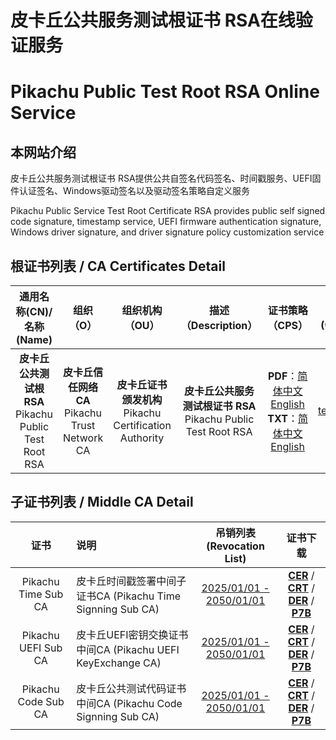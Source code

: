 # 皮卡丘公共服务测试根证书 RSA在线验证服务

# Pikachu Public Test Root RSA Online Service



## 本网站介绍

皮卡丘公共服务测试根证书 RSA提供公共自签名代码签名、时间戳服务、UEFI固件认证签名、Windows驱动签名以及驱动签名策略自定义服务

Pikachu Public Service Test Root Certificate RSA provides public self signed code signature, timestamp service, UEFI firmware authentication signature, Windows driver signature, and driver signature policy customization service

## 根证书列表 / CA Certificates Detail

|                 通用名称(CN)/名称(Name)                  |                     组织（O）                     |                       组织机构（OU）                       |                     描述（Description）                      |                       证书策略（CPS）                        |          OCSP服务<br/>(OCSP Server)          |           吊销列表<br/>(Revocation List)           |                 下载证书<br/>(Download Cert)                 |
| :------------------------------------------------------: | :-----------------------------------------------: | :--------------------------------------------------------: | :----------------------------------------------------------: | :----------------------------------------------------------: | :------------------------------------------: | :------------------------------------------------: | :----------------------------------------------------------: |
| **皮卡丘公共测试根RSA**<br/>Pikachu Public Test Root RSA | **皮卡丘信任网络CA**<br/>Pikachu Trust Network CA | **皮卡丘证书颁发机构**<br/>Pikachu Certification Authority | **皮卡丘公共服务测试根证书 RSA**<br/>Pikachu Public Test Root RSA | **PDF**：[简体中文](CPS-CN.pdf)  [English](CPS-EN.pdf)<br/>**TXT**：[简体中文](CPS-CN.html)  [English](CPS-EN.html) | [test.ocsps.us.kg](https://test.ocsps.us.kg) | [2025/01/01 - 2050/01/01](certs/rootca/rootca.crl) | **[CER](certs/rootca/rootca.cer)**  / **[CRT](certs/rootca/rootca.crt)**  / **[DER](certs/rootca/rootca.der)** / **[P7B](certs/rootca/rootca.p7b)** |

## 子证书列表 / Middle CA Detail

|        证书         | 说明                                                        |           吊销列表<br/>(Revocation List)           |                           证书下载                           |
| :-----------------: | :---------------------------------------------------------- | :------------------------------------------------: | :----------------------------------------------------------: |
| Pikachu Time Sub CA | 皮卡丘时间戳签署中间子证书CA (Pikachu Time Signning Sub CA) | [2025/01/01 - 2050/01/01](certs/timeca/timeca.crl) | **[CER](certs/timeca/timeca.cer)**  / **[CRT](certs/timeca/timeca.crt)**  / **[DER](certs/timeca/timeca.der)** / **[P7B](certs/timeca/timeca.p7b)** |
| Pikachu UEFI Sub CA | 皮卡丘UEFI密钥交换证书中间CA (Pikachu UEFI KeyExchange CA)  | [2025/01/01 - 2050/01/01](certs/uefica/uefica.crl) | **[CER](certs/uefica/uefica.cer)**  / **[CRT](certs/uefica/uefica.crt)**  / **[DER](certs/uefica/uefica.der)** / **[P7B](certs/uefica/uefica.p7b)** |
| Pikachu Code Sub CA | 皮卡丘公共测试代码证书中间CA (Pikachu Code Signning Sub CA) | [2025/01/01 - 2050/01/01](certs/codeca/codeca.crl) | **[CER](certs/codeca/codeca.cer)**  / **[CRT](certs/codeca/codeca.crt)**  / **[DER](certs/codeca/codeca.der)** / **[P7B](certs/codeca/codeca.p7b)** |

